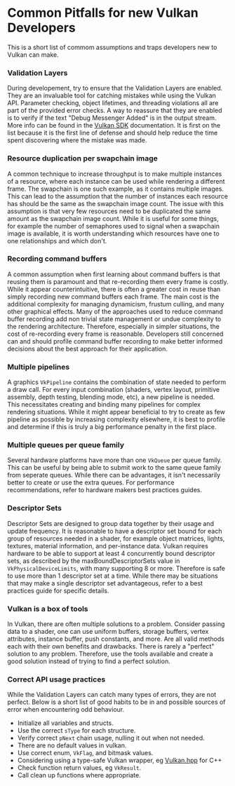 # Common Pitfalls for new Vulkan Developers

This is a short list of commom assumptions and traps developers new to Vulkan can make.  

### Validation Layers

During developement, try to ensure that the Validation Layers are enabled. They are an invaluable tool for catching mistakes while using the Vulkan API. Parameter checking, object lifetimes, and threading violations all are part of the provided error checks. A way to reassure that they are enabled is to verify if the text "Debug Messenger Added" is in the output stream. More info can be found in the [Vulkan SDK](https://vulkan.lunarg.com/doc/sdk) documentation. It is first on the list because it is the first line of defense and should help reduce the time spent discovering where the mistake was made.

### Resource duplication per swapchain image

A common technique to increase throughput is to make multiple instances of a resource, where each instance can be used while rendering a different frame. The swapchain is one such example, as it contains multiple images. This can lead to the assumption that the number of instances each resource has should be the same as the swapchain image count. The issue with this assumption is that very few resources need to be duplicated the same amount as the swapchain image count. While it is useful for some things, for example the number of semaphores used to signal when a swapchain image is available, it is worth understanding which resources have one to one relationships and which don't.

### Recording command buffers  

A common assumption when first learning about command buffers is that reusing them is paramount and that re-recording them every frame is costly. While it appear counterintuitive, there is often a greater cost in reuse than simply recording new command buffers each frame. The main cost is the additional complexity for managing dynamicism, frustum culling, and many other graphical effects. Many of the approaches used to reduce command buffer recording add non trivial state management or undue complexity to the rendering architecture. Therefore, especially in simpler situations, the cost of re-recording every frame is reasonable. Developers still concerned can and should profile command buffer recording to make better informed decisions about the best approach for their application.

### Multiple pipelines

A graphics `VkPipeline` contains the combination of state needed to perform a draw call. For every input combination (shaders, vertex layout, primitive assembly, depth testing, blending mode, etc), a new pipeline is needed. This necessitates creating and binding many pipelines for complex rendering situations. While it might appear beneficial to try to create as few pipeline as possible by increasing complexity elsewhere, it is best to profile and determine if this is truly a big performance penalty in the first place.

### Multiple queues per queue family

Several hardware platforms have more than one `VkQueue` per queue family. This can be useful by being able to submit work to the same queue family from seperate queues. While there can be advantages, it isn't necessarily better to create or use the extra queues. For performance recommendations, refer to hardware makers best practices guides.

### Descriptor Sets

Descriptor Sets are designed to group data together by their usage and update frequency. It is reasonable to have a descriptor set bound for each group of resources needed in a shader, for example object matrices, lights, textures, material information, and per-instance data. Vulkan requires hardware to be able to support at least 4 concurrently bound descriptor sets, as described by the maxBoundDescriptorSets value in `VkPhysicalDeviceLimits`, with many supporting 8 or more. Therefore is safe to use more than 1 descriptor set at a time. While there may be situations that may make a single descriptor set advantageous, refer to a best practices guide for specific details.

### Vulkan is a box of tools

In Vulkan, there are often multiple solutions to a problem. Consider passing data to a shader, one can use uniform buffers, storage buffers, vertex attributes, instance buffer, push constants, and more. Are all valid methods each with their own benefits and drawbacks. There is rarely a "perfect" solution to any problem. Therefore, use the tools available and create a good solution instead of trying to find a perfect solution.

### Correct API usage practices

While the Validation Layers can catch many types of errors, they are not perfect. Below is a short list of good habits to be in and possible sources of error when encountering odd behaviour.

* Initialize all variables and structs.
* Use the correct `sType` for each structure.
* Verify correct `pNext` chain usage, nulling it out when not needed.
* There are no default values in vulkan.
* Use correct enum, `VkFlag`, and bitmask values. 
* Considering using a type-safe Vulkan wrapper, eg [Vulkan.hpp](https://github.com/KhronosGroup/Vulkan-Hpp) for C++
* Check function return values, eg `VkResult`.
* Call clean up functions where appropriate.
